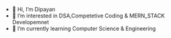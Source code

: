 - 👋 Hi, I’m Dipayan
- 👀 I’m interested in DSA,Competetive Coding & MERN_STACK Developemnet
- 🌱 I’m currently learning Computer Science & Engineering 
<!-- - 💞️ I’m looking to colla 

<!---
Deep642/Deep642 is a ✨ special ✨ repository because its `README.md` (this file) appears on your GitHub profile.
You can click the Preview link to take a look at your changes.
--->
